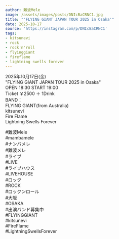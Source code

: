 ```yaml
---
author: 難波Mele
image: /assets/images/posts/DNIcBaCRNC1.jpg
title: "'FLYING GIANT JAPAN TOUR 2025 in Osaka'"
date: 2025-10-17
source: 'https://instagram.com/p/DNIcBaCRNC1'
tags:
- kitsunevi
- rock
- rock'n'roll
- flyinggiant
- fireflame
- lightning swells forever
---
```

2025年10月17日(金)<br>
"FLYING GIANT JAPAN TOUR 2025 in Osaka"<br>
OPEN 18:30 START 19:00<br>
Ticket ￥2500 ＋ 1Drink<br>
BAND：<br>
FLYING GIANT(from Australia)<br>
kitsunevi<br>
Fire Flame<br>
Lightning Swells Forever

#難波Mele<br>
#mambamele<br>
#ナンバメレ<br>
#難波メレ<br>
#ライブ<br>
#LIVE<br>
#ライブハウス<br>
#LIVEHOUSE<br>
#ロック<br>
#ROCK<br>
#ロックンロール<br>
#大阪<br>
#OSAKA<br>
#出演バンド募集中<br>
#FLYINGGIANT<br>
#kitsunevi<br>
#FireFlame<br>
#LightningSwellsForever